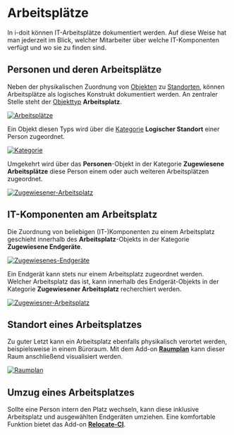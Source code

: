 # Arbeitsplätze

In i-doit können IT-Arbeitsplätze dokumentiert werden. Auf diese Weise hat man jederzeit im Blick, welcher Mitarbeiter über welche IT-Komponenten verfügt und wo sie zu finden sind.

Personen und deren Arbeitsplätze
--------------------------------

Neben der physikalischen Zuordnung von [Objekten](../grundlagen/struktur-it-dokumentation.md) zu [Standorten](../anwendungsfaelle/standorte.md), können Arbeitsplätze als logisches Konstrukt dokumentiert werden. An zentraler Stelle steht der [Objekttyp](../grundlagen/struktur-it-dokumentation.md) **Arbeitsplatz**.

[![Arbeitsplätze](../assets/images/de/anwendungsfaelle/arbeitsplaetze/1-ap.png)](../assets/images/de/anwendungsfaelle/arbeitsplaetze/1-ap.png)

Ein Objekt diesen Typs wird über die [Kategorie](../grundlagen/struktur-it-dokumentation.md) **Logischer Standort** einer Person zugeordnet.

[![Kategorie](../assets/images/de/anwendungsfaelle/arbeitsplaetze/2-ap.png)](../assets/images/de/anwendungsfaelle/arbeitsplaetze/2-ap.png)

Umgekehrt wird über das **Personen**\-Objekt in der Kategorie **Zugewiesene Arbeitsplätze** diese Person einem oder auch weiteren Arbeitsplätzen zugeordnet.

[![Zugewiesener-Arbeitsplatz](../assets/images/de/anwendungsfaelle/arbeitsplaetze/3-ap.png)](../assets/images/de/anwendungsfaelle/arbeitsplaetze/3-ap.png)

IT-Komponenten am Arbeitsplatz
------------------------------

Die Zuordnung von beliebigen (IT-)Komponenten zu einem Arbeitsplatz geschieht innerhalb des **Arbeitsplatz**\-Objekts in der Kategorie **Zugewiesene Endgeräte**.

[![Zugewiesenes-Endgeräte](../assets/images/de/anwendungsfaelle/arbeitsplaetze/4-ap.png)](../assets/images/de/anwendungsfaelle/arbeitsplaetze/4-ap.png)

Ein Endgerät kann stets nur einem Arbeitsplatz zugeordnet werden. Welcher Arbeitsplatz das ist, kann innerhalb des Endgerät-Objekts in der Kategorie **Zugewiesener Arbeitsplatz** recherchiert werden.

[![Zugewiesner-Arbeitsplatz](../assets/images/de/anwendungsfaelle/arbeitsplaetze/5-ap.png)](../assets/images/de/anwendungsfaelle/arbeitsplaetze/5-ap.png)

Standort eines Arbeitsplatzes
-----------------------------

Zu guter Letzt kann ein Arbeitsplatz ebenfalls physikalisch verortet werden, beispielsweise in einem Büroraum. Mit dem Add-on [**Raumplan**](../i-doit-pro-add-ons/floorplan.md) kann dieser Raum anschließend visualisiert werden.

[![Raumplan](../assets/images/de/anwendungsfaelle/arbeitsplaetze/6-ap.png)](../assets/images/de/anwendungsfaelle/arbeitsplaetze/6-ap.png)

Umzug eines Arbeitsplatzes
--------------------------

Sollte eine Person intern den Platz wechseln, kann diese inklusive Arbeitsplatz und ausgewählten Endgeräten umziehen. Eine komfortable Funktion bietet das Add-on **[Relocate-CI](../i-doit-pro-add-ons/relocate-ci.md)**.